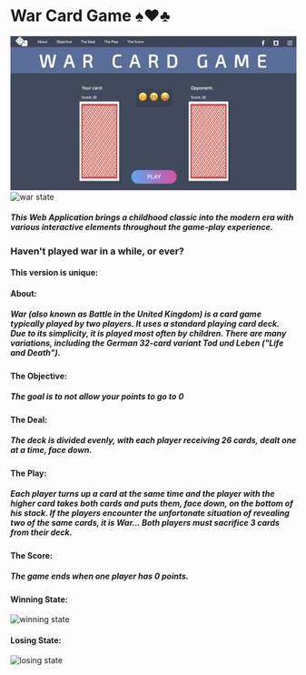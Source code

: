 # War Card Game :spades::hearts::clubs:

![Landing page](assets/different-state-imgs/landing-page.png)
![war state](assets/different-state-imgs/war-state)

##### This Web Application brings a childhood classic into the modern era with various interactive elements throughout the game-play experience.

### Haven't played war in a while, or ever?

#### This version is unique:

#### About:

##### War (also known as Battle in the United Kingdom) is a card game typically played by two players. It uses a standard playing card deck. Due to its simplicity, it is played most often by children. There are many variations, including the German 32-card variant Tod und Leben ("Life and Death").

#### The Objective:

##### The goal is to not allow your points to go to 0

#### The Deal:

##### The deck is divided evenly, with each player receiving 26 cards, dealt one at a time, face down.

#### The Play:

##### Each player turns up a card at the same time and the player with the higher card takes both cards and puts them, face down, on the bottom of his stack. If the players encounter the unfortonate situation of revealing two of the same cards, it is War... Both players must sacrifice 3 cards from their deck.

#### The Score:

##### The game ends when one player has 0 points.

#### Winning State:

![winning state](assets/different-state-imgs/winning-state)

#### Losing State:

![losing state](assets/different-state-imgs/losing-state)
